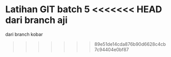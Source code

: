 Latihan GIT batch 5
<<<<<<< HEAD
dari branch aji
=======
dari branch kobar
>>>>>>> 89e51de14cda876b90d6628c4cb7c94404e0bf87
